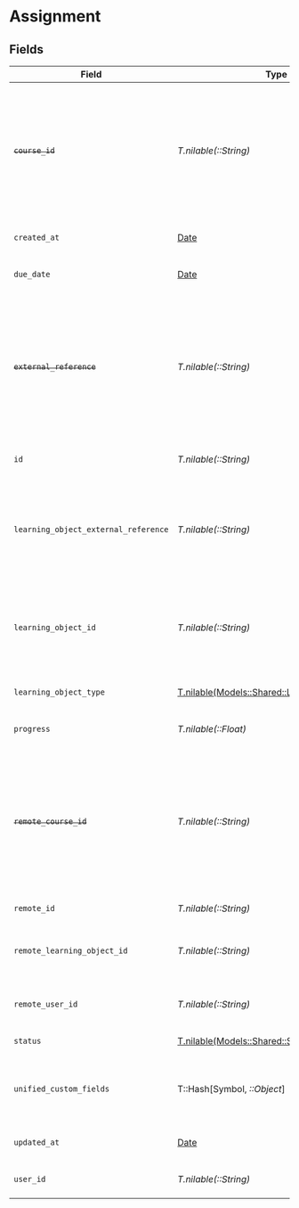 # Assignment


## Fields

| Field                                                                                                                                                                                         | Type                                                                                                                                                                                          | Required                                                                                                                                                                                      | Description                                                                                                                                                                                   | Example                                                                                                                                                                                       |
| --------------------------------------------------------------------------------------------------------------------------------------------------------------------------------------------- | --------------------------------------------------------------------------------------------------------------------------------------------------------------------------------------------- | --------------------------------------------------------------------------------------------------------------------------------------------------------------------------------------------- | --------------------------------------------------------------------------------------------------------------------------------------------------------------------------------------------- | --------------------------------------------------------------------------------------------------------------------------------------------------------------------------------------------- |
| ~~`course_id`~~                                                                                                                                                                               | *T.nilable(::String)*                                                                                                                                                                         | :heavy_minus_sign:                                                                                                                                                                            | : warning: ** DEPRECATED **: This will be removed in a future release, please migrate away from it as soon as possible.<br/><br/>The course ID associated with this assignment                | 16873-ENG-1                                                                                                                                                                                   |
| `created_at`                                                                                                                                                                                  | [Date](https://ruby-doc.org/stdlib-2.6.1/libdoc/date/rdoc/Date.html)                                                                                                                          | :heavy_minus_sign:                                                                                                                                                                            | The date the assignment was created                                                                                                                                                           | 2021-07-21T14:00:00.000Z                                                                                                                                                                      |
| `due_date`                                                                                                                                                                                    | [Date](https://ruby-doc.org/stdlib-2.6.1/libdoc/date/rdoc/Date.html)                                                                                                                          | :heavy_minus_sign:                                                                                                                                                                            | The date the assignment is due to be completed                                                                                                                                                | 2021-07-21T14:00:00.000Z                                                                                                                                                                      |
| ~~`external_reference`~~                                                                                                                                                                      | *T.nilable(::String)*                                                                                                                                                                         | :heavy_minus_sign:                                                                                                                                                                            | : warning: ** DEPRECATED **: This will be removed in a future release, please migrate away from it as soon as possible.<br/><br/>The external reference associated with this assignment       | e3gd34-23tr21-er234-345er56                                                                                                                                                                   |
| `id`                                                                                                                                                                                          | *T.nilable(::String)*                                                                                                                                                                         | :heavy_minus_sign:                                                                                                                                                                            | The ID associated with this assignment                                                                                                                                                        | 123456                                                                                                                                                                                        |
| `learning_object_external_reference`                                                                                                                                                          | *T.nilable(::String)*                                                                                                                                                                         | :heavy_minus_sign:                                                                                                                                                                            | The external reference of the learning object associated with this assignment, this is the main identifier for creating assignments.                                                          | learning-content-123                                                                                                                                                                          |
| `learning_object_id`                                                                                                                                                                          | *T.nilable(::String)*                                                                                                                                                                         | :heavy_minus_sign:                                                                                                                                                                            | The learning_object_id associated with this assignment. This is not required unless specified in an integration.                                                                              | e3gd34-23tr21-er234-345er56                                                                                                                                                                   |
| `learning_object_type`                                                                                                                                                                        | [T.nilable(Models::Shared::LearningObjectType)](../../models/shared/learningobjecttype.md)                                                                                                    | :heavy_minus_sign:                                                                                                                                                                            | The learning object type of the assignment                                                                                                                                                    |                                                                                                                                                                                               |
| `progress`                                                                                                                                                                                    | *T.nilable(::Float)*                                                                                                                                                                          | :heavy_minus_sign:                                                                                                                                                                            | The progress associated with this assigment                                                                                                                                                   | 40                                                                                                                                                                                            |
| ~~`remote_course_id`~~                                                                                                                                                                        | *T.nilable(::String)*                                                                                                                                                                         | :heavy_minus_sign:                                                                                                                                                                            | : warning: ** DEPRECATED **: This will be removed in a future release, please migrate away from it as soon as possible.<br/><br/>Provider's unique identifier of the course related to the assignment | e3cb75bf-aa84-466e-a6c1-b8322b257a48                                                                                                                                                          |
| `remote_id`                                                                                                                                                                                   | *T.nilable(::String)*                                                                                                                                                                         | :heavy_minus_sign:                                                                                                                                                                            | Provider's unique identifier                                                                                                                                                                  | 8187e5da-dc77-475e-9949-af0f1fa4e4e3                                                                                                                                                          |
| `remote_learning_object_id`                                                                                                                                                                   | *T.nilable(::String)*                                                                                                                                                                         | :heavy_minus_sign:                                                                                                                                                                            | Provider's unique identifier of the learning object related to the assignment                                                                                                                 | e3cb55bf-aa84-466e-a6c1-b8302b257a49                                                                                                                                                          |
| `remote_user_id`                                                                                                                                                                              | *T.nilable(::String)*                                                                                                                                                                         | :heavy_minus_sign:                                                                                                                                                                            | Provider's unique identifier of the user related to the assignment                                                                                                                            | e3cb75bf-aa84-466e-a6c1-b8322b257a48                                                                                                                                                          |
| `status`                                                                                                                                                                                      | [T.nilable(Models::Shared::Status)](../../models/shared/status.md)                                                                                                                            | :heavy_minus_sign:                                                                                                                                                                            | The status of the assignment                                                                                                                                                                  |                                                                                                                                                                                               |
| `unified_custom_fields`                                                                                                                                                                       | T::Hash[Symbol, *::Object*]                                                                                                                                                                   | :heavy_minus_sign:                                                                                                                                                                            | Custom Unified Fields configured in your StackOne project                                                                                                                                     | {<br/>"my_project_custom_field_1": "REF-1236",<br/>"my_project_custom_field_2": "some other value"<br/>}                                                                                      |
| `updated_at`                                                                                                                                                                                  | [Date](https://ruby-doc.org/stdlib-2.6.1/libdoc/date/rdoc/Date.html)                                                                                                                          | :heavy_minus_sign:                                                                                                                                                                            | The date the assignment was last updated                                                                                                                                                      | 2021-07-21T14:00:00.000Z                                                                                                                                                                      |
| `user_id`                                                                                                                                                                                     | *T.nilable(::String)*                                                                                                                                                                         | :heavy_minus_sign:                                                                                                                                                                            | The user ID associated with this assignment                                                                                                                                                   | c28xyrc55866bvuv                                                                                                                                                                              |
